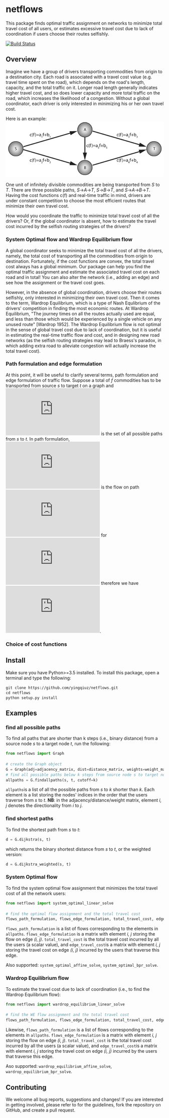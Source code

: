 # netflows

This package finds optimal traffic assignment on networks to minimize total travel cost of all users, or estimates excessive travel cost due to lack of coordination if users choose their routes selfishly.

[![Build Status](https://travis-ci.com/yingqiuz/netflows.svg?token=GCAiuUe1sWERsysgW6zt&branch=master)](https://travis-ci.com/yingqiuz/netflows)

## Overview
Imagine we have a group of drivers transporting commodities from origin to a destination city. Each road is associated with a travel cost value (e.g. travel time spent on the road), which depends on the road's length, capacity, and the total traffic on it. Longer road length generally indicates higher travel cost, and so does lower capacity and more total traffic on the road, which increases the likelihood of a congestion. Without a global coordinator, each driver is only interested in minimizing his or her own travel cost. 

Here is an example:
![alt text](docs/WE_example.png)

One unit of infinitely divisible commodities are being transported from *S* to *T*. There are three possible paths, *S*-\>*A*-\>*T*, *S*-\>*B*-\>*T*, and *S*-\>*A*-\>*B*-\>*T*. Having the cost functions c(f) and real-time traffic in mind, drivers are under constant competition to choose the most efficient routes that minimize their own travel cost. 

How would you coordinate the traffic to minimize total travel cost of all the drivers? Or, if the global coordinator is absent, how to estimate the travel cost incurred by the selfish routing strategies of the drivers?

### System Optimal flow and Wardrop Equilibrium flow
A global coordinator seeks to minimize the total travel cost of all the drivers, namely, the total cost of transporting all the commodities from origin to destination. Fortunately, if the cost functions are convex, the total travel cost always has a global minimum. Our package can help you find the optimal traffic assignment and estimate the associated travel cost on each road and in total! You can also alter the network (i.e., adding an edge) and see how the assignment or the travel cost goes.

However, in the absence of global coordination, drivers choose their routes selfishly, only interested in minimizing their own travel cost. Then it comes to the term, Wardrop Equilibrium, which is a type of Nash Equlibrium of the drivers' competition in finding the most economic routes. At Wardrop Equilibrium, "The journey times on all the routes actually used are equal, and less than those which would be experienced by a single vehicle on any unused route" \[Wardrop 1952\]. The Wardrop Equilibrium flow is not optimal in the sense of global travel cost due to lack of coordination, but it is useful in estimating the real-time traffic flow and cost, and in designing new road networks (as the selfish routing strategies may lead to Braess's paradox, in which adding extra road to alleviate congestion will actually increase the total travel cost).

### Path formulation and edge formulation
At this point, it will be useful to clarify several terms, path formulation and edge formulation of traffic flow. Suppose a total of *f* commodities has to be transported from source *s* to target *t* on a graph and ![equation](http://www.sciweavers.org/tex2img.php?eq=%20%5Cwp%20&bc=White&fc=Black&im=jpg&fs=12&ff=arev&edit=0) is the set of all possible paths from *s* to *t*. In path formulation, ![equation](http://www.sciweavers.org/tex2img.php?eq=%24f_%7Bi%7D%24&bc=White&fc=Black&im=jpg&fs=12&ff=arev&edit=0) is the flow on path ![equation](http://www.sciweavers.org/tex2img.php?eq=%24P_%7Bi%7D%24&bc=White&fc=Black&im=jpg&fs=12&ff=arev&edit=0) for ![equation](http://www.sciweavers.org/tex2img.php?eq=%24P_%7Bi%7D%5Cin%5Cwp%24&bc=White&fc=Black&im=jpg&fs=12&ff=arev&edit=0) therefore we have ![equation](http://www.sciweavers.org/tex2img.php?eq=%24%5Csum_%7BP_%7Bi%7D%5Cin%20%5Cwp%20%7Df_%7Bi%7D%3Df%20%24&bc=White&fc=Black&im=jpg&fs=12&ff=arev&edit=0).

### Choice of cost functions

## Install
Make sure you have Python>=3.5 installed. To install this package, open a terminal and type the following:

```shell
git clone https://github.com/yingqiuz/netflows.git
cd netflows
python setup.py install
```

## Examples

### find all possible paths
To find all paths that are shorter than k steps (i.e., binary distance) from a source node *s* to a target node *t*, run the following:
```python
from netflows import Graph

# create the Graph object
G = Graph(adj=adjacency_matrix, dist=distance_matrix, weights=weight_matrix)
# find all possible paths below k steps from source node s to target node t
allpaths = G.findallpaths(s, t, cutoff=k)
``` 
`allpaths`is  a list of all the possible paths from *s* to *k* shorter than *k*. Each element is a list storing the nodes' indices in the order that the users traverse from *s* to *t*. **NB**: in the adjacency/distance/weight matrix, element *i, j* denotes the directionality from *i* to *j*.

### find shortest paths
To find the shortest path from *s* to *t*:
```python
d = G.dijkstra(s, t)
```
which returns the binary shortest distance from *s* to *t*, or the weighted version:
```python
d = G.dijkstra_weighted(s, t)
```

### System Optimal flow
To find the system optimal flow assignment that minimizes the total travel cost of all the network users:
```python
from netflows import system_optimal_linear_solve

# find the optimal flow assignment and the total travel cost
flows_path_formulation, flows_edge_formulation, total_travel_cost, edge_travel_cost = system_optimal_linear_solve(G, s, t, tol=1e-8, maximum_iter=100000, cutoff=k)
```
`flows_path_formulation` is a list of flows corresponding to the elements in `allpaths`. `flows_edge_formulation` is a matrix with element *i, j* storing the flow on edge *(i, j)*. `total_travel_cost` is the total travel cost incurred by all the users (a scalar value), and `edge_travel_cost`is a matrix with element *i, j* storing the travel cost on edge *(i, j)* incurred by the users that traverse this edge.

Also supported: `system_optimal_affine_solve`, `system_optimal_bpr_solve`.

### Wardrop Equilibrium flow
To estimate the travel cost due to lack of coordination (i.e., to find the Wardrop Equilibrium flow):
```python
from netflows import wardrop_equilibrium_linear_solve

# find the WE flow assignment and the total travel cost
flows_path_formulation, flows_edge_formulation, total_travel_cost, edge_travel_cost = wardrop_equilibrium_linear_solve(G, s, t, tol=1e-8, maximum_iter=100000, cutoff=k)
```
Likewise, `flows_path_formulation` is a list of flows corresponding to the elements in `allpaths`. `flows_edge_formulation` is a matrix with element *i, j* storing the flow on edge *(i, j)*. `total_travel_cost` is the total travel cost incurred by all the users (a scalar value), and `edge_travel_cost`is a matrix with element *i, j* storing the travel cost on edge *(i, j)* incurred by the users that traverse this edge.

Aso supported: `wardrop_equilibrium_affine_solve`, `wardrop_equilibrium_bpr_solve`.

## Contributing
We welcome all bug reports, suggestions and changes! If you are interested in getting involved, please refer to for the guidelines, fork the repository on GitHub, and create a pull request.
